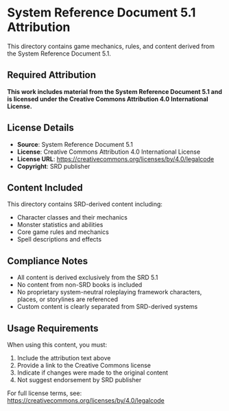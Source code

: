# System Reference Document 5.1 Attribution

This directory contains game mechanics, rules, and content derived from the System Reference Document 5.1.

## Required Attribution

**This work includes material from the System Reference Document 5.1 and is licensed under the Creative Commons Attribution 4.0 International License.**

## License Details

- **Source**: System Reference Document 5.1
- **License**: Creative Commons Attribution 4.0 International License
- **License URL**: https://creativecommons.org/licenses/by/4.0/legalcode
- **Copyright**: SRD publisher

## Content Included

This directory contains SRD-derived content including:
- Character classes and their mechanics
- Monster statistics and abilities
- Core game rules and mechanics
- Spell descriptions and effects

## Compliance Notes

- All content is derived exclusively from the SRD 5.1
- No content from non-SRD books is included
- No proprietary system-neutral roleplaying framework characters, places, or storylines are referenced
- Custom content is clearly separated from SRD-derived systems

## Usage Requirements

When using this content, you must:
1. Include the attribution text above
2. Provide a link to the Creative Commons license
3. Indicate if changes were made to the original content
4. Not suggest endorsement by SRD publisher

For full license terms, see: https://creativecommons.org/licenses/by/4.0/legalcode
